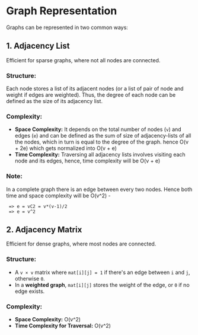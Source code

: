 # Graph Representation
Graphs can be represented in two common ways:

## 1. Adjacency List
Efficient for sparse graphs, where not all nodes are connected.

### Structure:
Each node stores a list of its adjacent nodes (or a list of pair of node and weight if edges are weighted). Thus, the degree of each node can be defined as the size of its adjacency list.

### Complexity:
- **Space Complexity:** It depends on the total number of nodes (`v`) and edges (`e`) and can be defined as the sum of size of adjacency-lists of all the nodes, which in turn is equal to the degree of the graph. hence O(v + 2e) which gets normalized into O(v + e)
- **Time Complexity:** Traversing all adjacency lists involves visiting each node and its edges, hence, time complexity will be O(v + e)

### Note:
In a complete graph there is an edge between every two nodes. Hence both time and space complexity will be O(v^2) -
```
 => e = vC2 = v*(v-1)/2 
 => e = v^2
```

## 2. Adjacency Matrix
Efficient for dense graphs, where most nodes are connected.

### Structure:
- A `v × v` matrix where `mat[i][j] = 1` if there's an edge between `i` and `j`, otherwise `0`.
- In a **weighted graph**, `mat[i][j]` stores the weight of the edge, or `0` if no edge exists.

### Complexity:
- **Space Complexity:** O(v^2)
- **Time Complexity for Traversal:** O(v^2)
